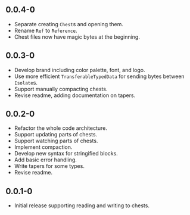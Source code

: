 ## 0.0.4-0

* Separate creating `Chest`s and opening them.
* Rename `Ref` to `Reference`.
* Chest files now have magic bytes at the beginning.

## 0.0.3-0

* Develop brand including color palette, font, and logo.
* Use more efficient `TransferableTypedData` for sending bytes between `Isolate`s.
* Support manually compacting chests.
* Revise readme, adding documentation on tapers.

## 0.0.2-0

* Refactor the whole code architecture.
* Support updating parts of chests.
* Support watching parts of chests.
* Implement compaction.
* Develop new syntax for stringified blocks.
* Add basic error handling.
* Write tapers for some types.
* Revise readme.

## 0.0.1-0

* Initial release supporting reading and writing to chests.
